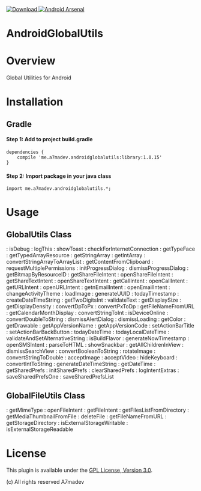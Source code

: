 [ ![Download](https://api.bintray.com/packages/a7madev/maven/AndroidGlobalUtils/images/download.svg) ](https://bintray.com/a7madev/maven/AndroidGlobalUtils/_latestVersion)
[![Android Arsenal](https://img.shields.io/badge/Android%20Arsenal-AndroidGlobalUtils-green.svg?style=true)](https://android-arsenal.com/details/1/2969)

AndroidGlobalUtils
===================

# Overview

Global Utilities for Android

# Installation

## Gradle

#### Step 1: Add to project build.gradle

    dependencies {
        compile 'me.a7madev.androidglobalutils:library:1.0.15'
    }

#### Step 2: Import package in your java class

    import me.a7madev.androidglobalutils.*;

# Usage

GlobalUtils Class
----------

:  isDebug
:  logThis
:  showToast
:  checkForInternetConnection
:  getTypeFace
:  getTypedArrayResource
:  getStringArray
:  getIntArray
:  convertStringArrayToArrayList
:  getContentFromClipboard
:  requestMultiplePermissions
:  initProgressDialog
:  dismissProgressDialog
:  getBitmapByResourceID
:  getShareFileIntent
:  openShareFileIntent
:  getShareTextIntent
:  openShareTextIntent
:  getCallIntent
:  openCallIntent
:  getURLIntent
:  openURLIntent
:  getnEmailIntent
:  openEmailIntent
:  changeActivityTheme
:  loadImage
:  generateUUID
:  todayTimestamp
:  createDateTimeString
:  getTwoDigitsInt
:  validateText
:  getDisplaySize
:  getDisplayDensity
:  convertDpToPx
:  convertPxToDp
:  getFileNameFromURL
:  getCalendarMonthDisplay
:  convertStringToInt
:  isDeviceOnline
:  convertDoubleToString
:  dismissAlertDialog
:  dismissLoading
:  getColor
:  getDrawable
:  getAppVersionName
:  getAppVersionCode
:  setActionBarTitle
:  setActionBarBackButton
:  todayDateTime
:  todayLocalDateTime
:  validateAndSetAlternativeString
:  isBuildFlavor
:  generateNowTimestamp
:  openSMSIntent
:  parseToHTML
:  showSnackbar
:  getAllChildrenInView
:  dismissSearchView
:  convertBooleanToString
:  rotateImage
:  convertStringToDouble
:  acceptImage
:  acceptVideo
:  hideKeyboard
:  convertIntToString
:  generateDateTimeString
:  getDateTime
:  getSharedPrefs
:  initSharedPrefs
:  clearSharedPrefs
:  logIntentExtras
:  saveSharedPrefsOne
:  saveSharedPrefsList

GlobalFileUtils Class
----------

:  getMimeType
:  openFileIntent
:  getFileIntent
:  getFilesListFromDirectory
:  getMediaThumbnailFromFile
:  deleteFile
:  getFileNameFromURL
:  getStorageDirectory
:  isExternalStorageWritable
:  isExternalStorageReadable

# License
This plugin is available under the [GPL License, Version 3.0](http://www.gnu.org/licenses/gpl-3.0.en.html).

(c) All rights reserved A7madev
